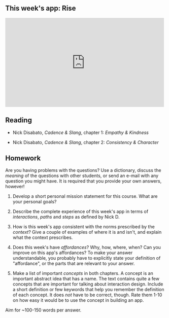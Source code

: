 ## This week's app: Rise

<iframe src="https://player.vimeo.com/video/55786338?color=4691b9&title=0&byline=0&portrait=0" width="500" height="281" frameborder="0" webkitallowfullscreen mozallowfullscreen allowfullscreen></iframe>

## Reading

* Nick Disabato, *Cadence & Slang*, chapter 1: *Empathy & Kindness*

* Nick Disabato, *Cadence & Slang*, chapter 2: *Consistency & Character*

## Homework

Are you having problems with the questions? Use a dictionary, discuss the
*meaning* of the questions with other students, or send an e-mail with any
question you might have. It is required that you provide your own answers,
however!

1. Develop a short personal mission statement for this course. What are your
personal goals?

2. Describe the complete experience of this week's app in terms of
*interactions*, *paths* and *steps* as defined by Nick D.

3. How is this week's app consistent with the norms prescribed by the *context*?
Give a couple of examples of where it is and isn't, and explain what the
context prescribes.

4. Does this week's have *affordances*? Why, how, where, when? Can you improve
on this app's affordances? To make your answer understandable, you probably
have to explicitly state your definition of "affordance", or the parts that are
relevant to your answer.

5. Make a list of important *concepts* in both chapters. A concept is an
important abstract idea that has a name. The text contains quite a few concepts
that are important for talking about interaction design. Include a short
definition or few keywords that help you remember the definition of each
concept. It does *not* have to be correct, though. Rate them 1-10 on how easy
it would be to use the concept in building an app.

Aim for ~100-150 words per answer.
